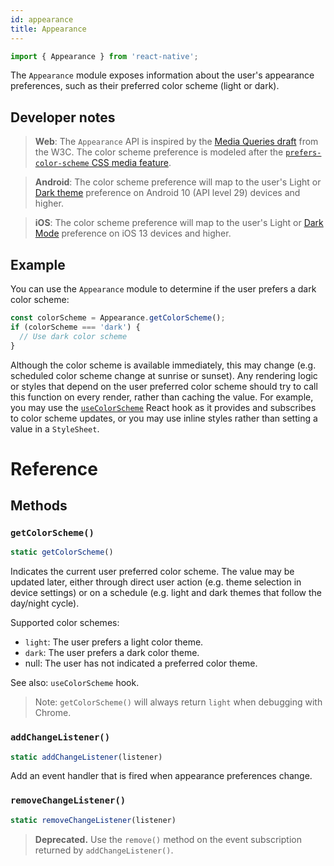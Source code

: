 ```yaml
---
id: appearance
title: Appearance
---
```


```js
import { Appearance } from 'react-native';
```

The `Appearance` module exposes information about the user's appearance preferences, such as their preferred color scheme (light or dark).

## Developer notes

> **Web**: The `Appearance` API is inspired by the [Media Queries draft](https://drafts.csswg.org/mediaqueries-5/) from the W3C. The color scheme preference is modeled after the [`prefers-color-scheme` CSS media feature](https://developer.mozilla.org/en-US/docs/Web/CSS/@media/prefers-color-scheme).

> **Android**: The color scheme preference will map to the user's Light or [Dark theme](https://developer.android.com/guide/topics/ui/look-and-feel/darktheme) preference on Android 10 (API level 29) devices and higher.

> **iOS**: The color scheme preference will map to the user's Light or [Dark Mode](https://developer.apple.com/design/human-interface-guidelines/ios/visual-design/dark-mode/) preference on iOS 13 devices and higher.

## Example

You can use the `Appearance` module to determine if the user prefers a dark color scheme:

```js
const colorScheme = Appearance.getColorScheme();
if (colorScheme === 'dark') {
  // Use dark color scheme
}
```

Although the color scheme is available immediately, this may change (e.g. scheduled color scheme change at sunrise or sunset). Any rendering logic or styles that depend on the user preferred color scheme should try to call this function on every render, rather than caching the value. For example, you may use the [`useColorScheme`](usecolorscheme.md) React hook as it provides and subscribes to color scheme updates, or you may use inline styles rather than setting a value in a `StyleSheet`.

# Reference

## Methods

### `getColorScheme()`

```js
static getColorScheme()
```

Indicates the current user preferred color scheme. The value may be updated later, either through direct user action (e.g. theme selection in device settings) or on a schedule (e.g. light and dark themes that follow the day/night cycle).

Supported color schemes:

- `light`: The user prefers a light color theme.
- `dark`: The user prefers a dark color theme.
- null: The user has not indicated a preferred color theme.

See also: `useColorScheme` hook.

> Note: `getColorScheme()` will always return `light` when debugging with Chrome.

### `addChangeListener()`

```js
static addChangeListener(listener)
```

Add an event handler that is fired when appearance preferences change.

### `removeChangeListener()`

```js
static removeChangeListener(listener)
```

> **Deprecated.** Use the `remove()` method on the event subscription returned by `addChangeListener()`.

